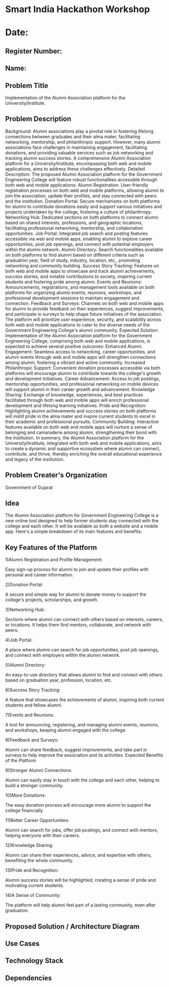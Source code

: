 # Smart India Hackathon Workshop
# Date:
## Register Number:
## Name:
## Problem Title
Implementation of the Alumni Association platform for the University/Institute.
## Problem Description
Background: Alumni associations play a pivotal role in fostering lifelong connections between graduates and their alma mater, facilitating networking, mentorship, and philanthropic support. However, many alumni associations face challenges in maintaining engagement, facilitating donations, and providing valuable services such as job networking and tracking alumni success stories. A comprehensive Alumni Association platform for a University/Institute, encompassing both web and mobile applications, aims to address these challenges effectively. Detailed Description: The proposed Alumni Association platform for the Government Engineering College will feature robust functionalities accessible through both web and mobile applications: Alumni Registration: User-friendly registration processes on both web and mobile platforms, allowing alumni to join the association, update their profiles, and stay connected with peers and the institution. Donation Portal: Secure mechanisms on both platforms for alumni to contribute donations easily and support various initiatives and projects undertaken by the college, fostering a culture of philanthropy. Networking Hub: Dedicated sections on both platforms to connect alumni based on shared interests, professions, and geographic locations, facilitating professional networking, mentorship, and collaboration opportunities. Job Portal: Integrated job search and posting features accessible via web and mobile apps, enabling alumni to explore career opportunities, post job openings, and connect with potential employers within the alumni network. Alumni Directory: Search functionalities available on both platforms to find alumni based on different criteria such as graduation year, field of study, industry, location, etc., promoting networking and community building. Success Story Tracking: Features on both web and mobile apps to showcase and track alumni achievements, success stories, and notable contributions to society, inspiring current students and fostering pride among alumni. Events and Reunions: Announcements, registrations, and management tools available on both platforms for organizing alumni events, reunions, workshops, and professional development sessions to maintain engagement and connection. Feedback and Surveys: Channels on both web and mobile apps for alumni to provide feedback on their experiences, suggest improvements, and participate in surveys to help shape future initiatives of the association. The platform will prioritize user experience, security, and scalability across both web and mobile applications to cater to the diverse needs of the Government Engineering College's alumni community. Expected Solution: Implementation of the Alumni Association platform for the Government Engineering College, comprising both web and mobile applications, is expected to achieve several positive outcomes: Enhanced Alumni Engagement: Seamless access to networking, career opportunities, and alumni events through web and mobile apps will strengthen connections among alumni, fostering a vibrant and active community. Increased Philanthropic Support: Convenient donation processes accessible via both platforms will encourage alumni to contribute towards the college's growth and development initiatives. Career Advancement: Access to job postings, mentorship opportunities, and professional networking on mobile devices will support alumni in their career growth and advancement. Knowledge Sharing: Exchange of knowledge, experiences, and best practices facilitated through both web and mobile apps will enrich professional development and lifelong learning initiatives. Pride and Recognition: Highlighting alumni achievements and success stories on both platforms will instill pride in the alma mater and inspire current students to excel in their academic and professional pursuits. Community Building: Interactive features available on both web and mobile apps will nurture a sense of belonging and camaraderie among alumni, strengthening their bond with the institution. In summary, the Alumni Association platform for the University/Institute, integrated with both web and mobile applications, aims to create a dynamic and supportive ecosystem where alumni can connect, contribute, and thrive, thereby enriching the overall educational experience and legacy of the institution.
## Problem Creater's Organization
Government of Gujarat

## Idea

The Alumni Association platform for Government Engineering College is a new online tool designed to help former students stay connected with the college and each other. It will be available as both a website and a mobile app. Here's a simple breakdown of its main features and benefits:

## Key Features of the Platform

1)Alumni Registration and Profile Management:

Easy sign-up process for alumni to join and update their profiles with personal and career information.

2)Donation Portal:

A secure and simple way for alumni to donate money to support the college's projects, scholarships, and growth.

3)Networking Hub:

Sections where alumni can connect with others based on interests, careers, or locations. It helps them find mentors, collaborate, and network with peers.

4)Job Portal:

A place where alumni can search for job opportunities, post job openings, and connect with employers within the alumni network.

5)Alumni Directory:

An easy-to-use directory that allows alumni to find and connect with others based on graduation year, profession, location, etc.

6)Success Story Tracking:

A feature that showcases the achievements of alumni, inspiring both current students and fellow alumni.

7)Events and Reunions:

A tool for announcing, registering, and managing alumni events, reunions, and workshops, keeping alumni engaged with the college.

8)Feedback and Surveys:

Alumni can share feedback, suggest improvements, and take part in surveys to help improve the association and its activities.
Expected Benefits of the Platform

9)Stronger Alumni Connections:

Alumni can easily stay in touch with the college and each other, helping to build a stronger community.

10)More Donations:

The easy donation process will encourage more alumni to support the college financially.

11)Better Career Opportunities:

Alumni can search for jobs, offer job postings, and connect with mentors, helping everyone with their careers.

12)Knowledge Sharing:

Alumni can share their experiences, advice, and expertise with others, benefiting the whole community.

13)Pride and Recognition:

Alumni success stories will be highlighted, creating a sense of pride and motivating current students.

14)A Sense of Community:

The platform will help alumni feel part of a lasting community, even after graduation.

## Proposed Solution / Architecture Diagram


## Use Cases


## Technology Stack


## Dependencies

